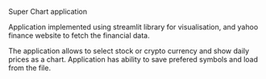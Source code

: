 Super Chart application

Application implemented using streamlit library for visualisation, and yahoo finance website to fetch the financial data.

The application allows to select stock or crypto currency and show daily prices as a chart.
Application has ability to save prefered symbols and load from the file.

